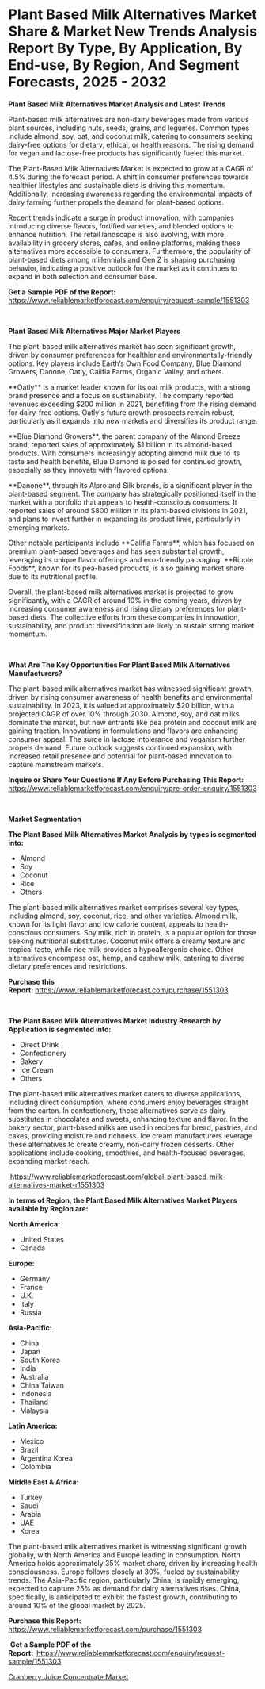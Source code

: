 <p><h1>Plant Based Milk Alternatives Market Share & Market New Trends Analysis Report By Type, By Application, By End-use, By Region, And Segment Forecasts, 2025 - 2032</h1></p><p><strong>Plant Based Milk Alternatives Market Analysis and Latest Trends</strong></p>
<p><p>Plant-based milk alternatives are non-dairy beverages made from various plant sources, including nuts, seeds, grains, and legumes. Common types include almond, soy, oat, and coconut milk, catering to consumers seeking dairy-free options for dietary, ethical, or health reasons. The rising demand for vegan and lactose-free products has significantly fueled this market.</p><p>The Plant-Based Milk Alternatives Market is expected to grow at a CAGR of 4.5% during the forecast period. A shift in consumer preferences towards healthier lifestyles and sustainable diets is driving this momentum. Additionally, increasing awareness regarding the environmental impacts of dairy farming further propels the demand for plant-based options.</p><p>Recent trends indicate a surge in product innovation, with companies introducing diverse flavors, fortified varieties, and blended options to enhance nutrition. The retail landscape is also evolving, with more availability in grocery stores, cafes, and online platforms, making these alternatives more accessible to consumers. Furthermore, the popularity of plant-based diets among millennials and Gen Z is shaping purchasing behavior, indicating a positive outlook for the market as it continues to expand in both selection and consumer base.</p></p>
<p><strong>Get a Sample PDF of the Report:&nbsp;</strong> <a href="https://www.reliablemarketforecast.com/enquiry/request-sample/1551303?utm_campaign=2193&utm_medium=2&utm_source=Github&utm_content=ia&utm_term=14022025&utm_id=plant-based-milk-alternatives">https://www.reliablemarketforecast.com/enquiry/request-sample/1551303</a></p>
<p>&nbsp;</p>
<p><strong>Plant Based Milk Alternatives Major Market Players</strong></p>
<p><p>The plant-based milk alternatives market has seen significant growth, driven by consumer preferences for healthier and environmentally-friendly options. Key players include Earth’s Own Food Company, Blue Diamond Growers, Danone, Oatly, Califia Farms, Organic Valley, and others. </p><p>**Oatly** is a market leader known for its oat milk products, with a strong brand presence and a focus on sustainability. The company reported revenues exceeding $200 million in 2021, benefiting from the rising demand for dairy-free options. Oatly's future growth prospects remain robust, particularly as it expands into new markets and diversifies its product range.</p><p>**Blue Diamond Growers**, the parent company of the Almond Breeze brand, reported sales of approximately $1 billion in its almond-based products. With consumers increasingly adopting almond milk due to its taste and health benefits, Blue Diamond is poised for continued growth, especially as they innovate with flavored options.</p><p>**Danone**, through its Alpro and Silk brands, is a significant player in the plant-based segment. The company has strategically positioned itself in the market with a portfolio that appeals to health-conscious consumers. It reported sales of around $800 million in its plant-based divisions in 2021, and plans to invest further in expanding its product lines, particularly in emerging markets.</p><p>Other notable participants include **Califia Farms**, which has focused on premium plant-based beverages and has seen substantial growth, leveraging its unique flavor offerings and eco-friendly packaging. **Ripple Foods**, known for its pea-based products, is also gaining market share due to its nutritional profile.</p><p>Overall, the plant-based milk alternatives market is projected to grow significantly, with a CAGR of around 10% in the coming years, driven by increasing consumer awareness and rising dietary preferences for plant-based diets. The collective efforts from these companies in innovation, sustainability, and product diversification are likely to sustain strong market momentum.</p></p>
<p>&nbsp;</p>
<p><strong>What Are The Key Opportunities For Plant Based Milk Alternatives Manufacturers?</strong></p>
<p><p>The plant-based milk alternatives market has witnessed significant growth, driven by rising consumer awareness of health benefits and environmental sustainability. In 2023, it is valued at approximately $20 billion, with a projected CAGR of over 10% through 2030. Almond, soy, and oat milks dominate the market, but new entrants like pea protein and coconut milk are gaining traction. Innovations in formulations and flavors are enhancing consumer appeal. The surge in lactose intolerance and veganism further propels demand. Future outlook suggests continued expansion, with increased retail presence and potential for plant-based innovation to capture mainstream markets.</p></p>
<p><strong>Inquire or Share Your Questions If Any Before Purchasing This Report:</strong> <a href="https://www.reliablemarketforecast.com/enquiry/pre-order-enquiry/1551303?utm_campaign=2193&utm_medium=2&utm_source=Github&utm_content=ia&utm_term=14022025&utm_id=plant-based-milk-alternatives">https://www.reliablemarketforecast.com/enquiry/pre-order-enquiry/1551303</a></p>
<p>&nbsp;</p>
<p><strong>Market Segmentation</strong></p>
<p><strong>The Plant Based Milk Alternatives Market Analysis by types is segmented into:</strong></p>
<p><ul><li>Almond</li><li>Soy</li><li>Coconut</li><li>Rice</li><li>Others</li></ul></p>
<p><p>The plant-based milk alternatives market comprises several key types, including almond, soy, coconut, rice, and other varieties. Almond milk, known for its light flavor and low calorie content, appeals to health-conscious consumers. Soy milk, rich in protein, is a popular option for those seeking nutritional substitutes. Coconut milk offers a creamy texture and tropical taste, while rice milk provides a hypoallergenic choice. Other alternatives encompass oat, hemp, and cashew milk, catering to diverse dietary preferences and restrictions.</p></p>
<p><strong>Purchase this Report:&nbsp;</strong><a href="https://www.reliablemarketforecast.com/purchase/1551303?utm_campaign=2193&utm_medium=2&utm_source=Github&utm_content=ia&utm_term=14022025&utm_id=plant-based-milk-alternatives">https://www.reliablemarketforecast.com/purchase/1551303</a></p>
<p>&nbsp;</p>
<p><strong>The Plant Based Milk Alternatives Market Industry Research by Application is segmented into:</strong></p>
<p><ul><li>Direct Drink</li><li>Confectionery</li><li>Bakery</li><li>Ice Cream</li><li>Others</li></ul></p>
<p><p>The plant-based milk alternatives market caters to diverse applications, including direct consumption, where consumers enjoy beverages straight from the carton. In confectionery, these alternatives serve as dairy substitutes in chocolates and sweets, enhancing texture and flavor. In the bakery sector, plant-based milks are used in recipes for bread, pastries, and cakes, providing moisture and richness. Ice cream manufacturers leverage these alternatives to create creamy, non-dairy frozen desserts. Other applications include cooking, smoothies, and health-focused beverages, expanding market reach.</p></p>
<p><a href="https://www.reliablemarketforecast.com/global-plant-based-milk-alternatives-market-r1551303?utm_campaign=2193&utm_medium=2&utm_source=Github&utm_content=ia&utm_term=14022025&utm_id=plant-based-milk-alternatives">&nbsp;https://www.reliablemarketforecast.com/global-plant-based-milk-alternatives-market-r1551303</a></p>
<p><strong>In terms of Region, the Plant Based Milk Alternatives Market Players available by Region are:</strong></p>
<p>
    <p> <strong> North America: </strong>
        <ul>
            <li>United States</li>
            <li>Canada</li>
        </ul>
        </p> 
    <p> <strong> Europe: </strong>
        <ul>
            <li>Germany</li>
            <li>France</li>
            <li>U.K.</li>
            <li>Italy</li>
            <li>Russia</li>
        </ul>
        </p> 
    <p> <strong> Asia-Pacific: </strong>
        <ul>
            <li>China</li>
            <li>Japan</li>
            <li>South Korea</li>
            <li>India</li>
            <li>Australia</li>
            <li>China Taiwan</li>
            <li>Indonesia</li>
            <li>Thailand</li>
            <li>Malaysia</li>
        </ul>
        </p> 
    <p> <strong> Latin America: </strong>
        <ul>
            <li>Mexico</li>
            <li>Brazil</li>
            <li>Argentina Korea</li>
            <li>Colombia</li>
        </ul>
        </p> 
    <p> <strong> Middle East & Africa: </strong>
        <ul>
            <li>Turkey</li>
            <li>Saudi</li>
            <li>Arabia</li>
            <li>UAE</li>
            <li>Korea</li>
        </ul>
    </p>
    </p>
<p><p>The plant-based milk alternatives market is witnessing significant growth globally, with North America and Europe leading in consumption. North America holds approximately 35% market share, driven by increasing health consciousness. Europe follows closely at 30%, fueled by sustainability trends. The Asia-Pacific region, particularly China, is rapidly emerging, expected to capture 25% as demand for dairy alternatives rises. China, specifically, is anticipated to exhibit the fastest growth, contributing to around 10% of the global market by 2025.</p></p>
<p><strong>Purchase this Report: </strong><a href="https://www.reliablemarketforecast.com/purchase/1551303?utm_campaign=2193&utm_medium=2&utm_source=Github&utm_content=ia&utm_term=14022025&utm_id=plant-based-milk-alternatives">https://www.reliablemarketforecast.com/purchase/1551303</a></p>
<p>&nbsp;<strong>Get a Sample PDF of the Report:&nbsp;&nbsp;</strong><a href="https://www.reliablemarketforecast.com/enquiry/request-sample/1551303?utm_campaign=2193&utm_medium=2&utm_source=Github&utm_content=ia&utm_term=14022025&utm_id=plant-based-milk-alternatives">https://www.reliablemarketforecast.com/enquiry/request-sample/1551303</a></p>
<p><strong></strong></p>
<p><p><a href="https://github.com/millionkaryn68/Market-Research-Report-List-1/blob/main/cranberry-juice-concentrate-market.md?utm_campaign=2193&utm_medium=2&utm_source=Github&utm_content=ia&utm_term=14022025&utm_id=plant-based-milk-alternatives">Cranberry Juice Concentrate Market</a></p></p>